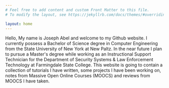 ```yaml
---
# Feel free to add content and custom Front Matter to this file.
# To modify the layout, see https://jekyllrb.com/docs/themes/#overriding-theme-defaults

layout: home
---
```

Hello, My name is Joseph Abel and welcome to my Github website. I currently possess a Bachelor of Science degree in Computer Engineering from the State University of New York at New Paltz. In the near future I plan to pursue a Master's degree while working as an Instructional Support Technician for the Department of Security Systems & Law Enforcement Technology at Farmingdale State College. This website is going to contain a collection of tutorials I have written, some projects I have been working on, notes from Massive Open Online Courses (MOOCS) and reviews from MOOCS I have taken. 
